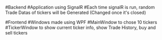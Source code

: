 #Backend
#Application using SignalR
#Each time signalR is run, random Trade Datas of tickers will be Generated (Changed once it's closed)

#Frontend
#Windows made using WPF
#MainWindow to chose 10 tickers
#TickerWindow to show current ticker info, show Trade History, buy and sell tickers
